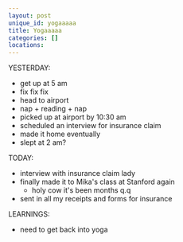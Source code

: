 ```yaml
---
layout: post
unique_id: yogaaaaa
title: Yogaaaaa
categories: []
locations: 
---
```


YESTERDAY:
* get up at 5 am
* fix fix fix
* head to airport
* nap + reading + nap
* picked up at airport by 10:30 am
* scheduled an interview for insurance claim
* made it home eventually
* slept at 2 am?

TODAY:
* interview with insurance claim lady
* finally made it to Mika's class at Stanford again
  * holy cow it's been months q.q
* sent in all my receipts and forms for insurance

LEARNINGS:
* need to get back into yoga
